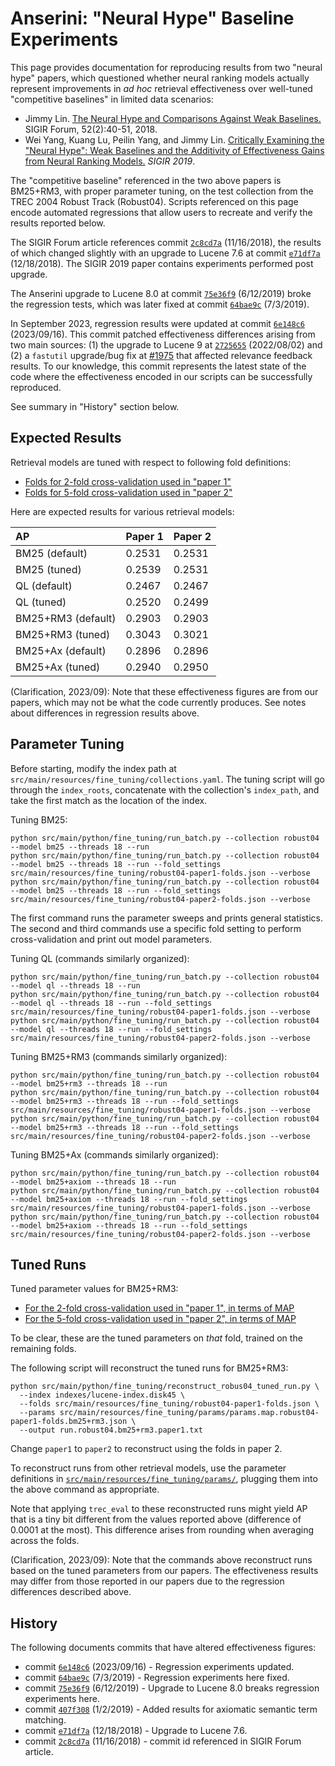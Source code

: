 # Anserini: "Neural Hype" Baseline Experiments

This page provides documentation for reproducing results from two "neural hype" papers, which questioned whether neural ranking models actually represent improvements in _ad hoc_ retrieval effectiveness over well-tuned "competitive baselines" in limited data scenarios:

+ Jimmy Lin. [The Neural Hype and Comparisons Against Weak Baselines.](http://sigir.org/wp-content/uploads/2019/01/p040.pdf) SIGIR Forum, 52(2):40-51, 2018.
+ Wei Yang, Kuang Lu, Peilin Yang, and Jimmy Lin. [Critically Examining the "Neural Hype": Weak Baselines and the Additivity of Effectiveness Gains from Neural Ranking Models.](https://cs.uwaterloo.ca/~jimmylin/publications/Yang_etal_SIGIR2019.pdf) _SIGIR 2019_.

The "competitive baseline" referenced in the two above papers is BM25+RM3, with proper parameter tuning, on the test collection from the TREC 2004 Robust Track (Robust04).
Scripts referenced on this page encode automated regressions that allow users to recreate and verify the results reported below.

The SIGIR Forum article references commit [`2c8cd7a`](https://github.com/castorini/Anserini/commit/2c8cd7a550faca0fc450e4159a4a874d4795ac25) (11/16/2018), the results of which changed slightly with an upgrade to Lucene 7.6 at commit [`e71df7a`](https://github.com/castorini/Anserini/commit/e71df7aee42c7776a63b9845600a4075632fa11c) (12/18/2018).
The SIGIR 2019 paper contains experiments performed post upgrade.

The Anserini upgrade to Lucene 8.0 at commit [`75e36f9`](https://github.com/castorini/anserini/commit/75e36f97f7037d1ceb20fa9c91582eac5e974131) (6/12/2019) broke the regression tests, which was later fixed at commit [`64bae9c`](https://github.com/castorini/anserini/commit/64bae9c8b87ad56bc8cf6ea0c5405eb2a82b3682) (7/3/2019).

In September 2023, regression results were updated at commit [`6e148c6`](https://github.com/castorini/anserini/commit/6e148c6d22f78cb05ab0284d70701008b719ebc9) (2023/09/16).
This commit patched effectiveness differences arising from two main sources: (1) the upgrade to Lucene 9 at [`2725655`](https://github.com/castorini/anserini/commit/27256551e958f39495b04e89ef55de9d27f33414) (2022/08/02) and (2) a `fastutil` upgrade/bug fix at [#1975](https://github.com/castorini/anserini/pull/1975) that affected relevance feedback results. 
To our knowledge, this commit represents the latest state of the code where the effectiveness encoded in our scripts can be successfully reproduced.

See summary in "History" section below.

## Expected Results

Retrieval models are tuned with respect to following fold definitions:

+ [Folds for 2-fold cross-validation used in "paper 1"](../src/main/resources/fine_tuning/robust04-paper1-folds.json)
+ [Folds for 5-fold cross-validation used in "paper 2"](../src/main/resources/fine_tuning/robust04-paper2-folds.json)

Here are expected results for various retrieval models:

| AP                 | Paper 1 | Paper 2 |
|:-------------------|---------|---------|
| BM25 (default)     | 0.2531  | 0.2531  |
| BM25 (tuned)       | 0.2539  | 0.2531  |
| QL (default)       | 0.2467  | 0.2467  |
| QL (tuned)         | 0.2520  | 0.2499  |
| BM25+RM3 (default) | 0.2903  | 0.2903  |
| BM25+RM3 (tuned)   | 0.3043  | 0.3021  |
| BM25+Ax (default)  | 0.2896  | 0.2896  |
| BM25+Ax (tuned)    | 0.2940  | 0.2950  |

(Clarification, 2023/09): Note that these effectiveness figures are from our papers, which may not be what the code currently produces.
See notes about differences in regression results above.

## Parameter Tuning

Before starting, modify the index path at `src/main/resources/fine_tuning/collections.yaml`.
The tuning script will go through the `index_roots`, concatenate with the collection's `index_path`, and take the first match as the location of the index.

Tuning BM25:

```
python src/main/python/fine_tuning/run_batch.py --collection robust04 --model bm25 --threads 18 --run
python src/main/python/fine_tuning/run_batch.py --collection robust04 --model bm25 --threads 18 --run --fold_settings src/main/resources/fine_tuning/robust04-paper1-folds.json --verbose
python src/main/python/fine_tuning/run_batch.py --collection robust04 --model bm25 --threads 18 --run --fold_settings src/main/resources/fine_tuning/robust04-paper2-folds.json --verbose
```

The first command runs the parameter sweeps and prints general statistics.
The second and third commands use a specific fold setting to perform cross-validation and print out model parameters.

Tuning QL (commands similarly organized):

```
python src/main/python/fine_tuning/run_batch.py --collection robust04 --model ql --threads 18 --run
python src/main/python/fine_tuning/run_batch.py --collection robust04 --model ql --threads 18 --run --fold_settings src/main/resources/fine_tuning/robust04-paper1-folds.json --verbose
python src/main/python/fine_tuning/run_batch.py --collection robust04 --model ql --threads 18 --run --fold_settings src/main/resources/fine_tuning/robust04-paper2-folds.json --verbose
```

Tuning BM25+RM3 (commands similarly organized):

```
python src/main/python/fine_tuning/run_batch.py --collection robust04 --model bm25+rm3 --threads 18 --run
python src/main/python/fine_tuning/run_batch.py --collection robust04 --model bm25+rm3 --threads 18 --run --fold_settings src/main/resources/fine_tuning/robust04-paper1-folds.json --verbose
python src/main/python/fine_tuning/run_batch.py --collection robust04 --model bm25+rm3 --threads 18 --run --fold_settings src/main/resources/fine_tuning/robust04-paper2-folds.json --verbose
```

Tuning BM25+Ax (commands similarly organized):

```
python src/main/python/fine_tuning/run_batch.py --collection robust04 --model bm25+axiom --threads 18 --run
python src/main/python/fine_tuning/run_batch.py --collection robust04 --model bm25+axiom --threads 18 --run --fold_settings src/main/resources/fine_tuning/robust04-paper1-folds.json --verbose
python src/main/python/fine_tuning/run_batch.py --collection robust04 --model bm25+axiom --threads 18 --run --fold_settings src/main/resources/fine_tuning/robust04-paper2-folds.json --verbose
```


## Tuned Runs

Tuned parameter values for BM25+RM3:

+ [For the 2-fold cross-validation used in "paper 1", in terms of MAP](../src/main/resources/fine_tuning/params/params.map.robust04-paper1-folds.bm25+rm3.json)
+ [For the 5-fold cross-validation used in "paper 2", in terms of MAP](../src/main/resources/fine_tuning/params/params.map.robust04-paper2-folds.bm25+rm3.json)

To be clear, these are the tuned parameters on _that_ fold, trained on the remaining folds.

The following script will reconstruct the tuned runs for BM25+RM3:

```
python src/main/python/fine_tuning/reconstruct_robus04_tuned_run.py \
  --index indexes/lucene-index.disk45 \
  --folds src/main/resources/fine_tuning/robust04-paper1-folds.json \
  --params src/main/resources/fine_tuning/params/params.map.robust04-paper1-folds.bm25+rm3.json \
  --output run.robust04.bm25+rm3.paper1.txt
```

Change `paper1` to `paper2` to reconstruct using the folds in paper 2.

To reconstruct runs from other retrieval models, use the parameter definitions in [`src/main/resources/fine_tuning/params/`](../src/main/resources/fine_tuning/params/), plugging them into the above command as appropriate.

Note that applying `trec_eval` to these reconstructed runs might yield AP that is a tiny bit different from the values reported above (difference of 0.0001 at the most).
This difference arises from rounding when averaging across the folds.

(Clarification, 2023/09): Note that the commands above reconstruct runs based on the tuned parameters from our papers.
The effectiveness results may differ from those reported in our papers due to the regression differences described above.

## History

The following documents commits that have altered effectiveness figures:

+ commit [`6e148c6`](https://github.com/castorini/anserini/commit/6e148c6d22f78cb05ab0284d70701008b719ebc9) (2023/09/16) - Regression experiments updated.
+ commit [`64bae9c`](https://github.com/castorini/anserini/commit/64bae9c8b87ad56bc8cf6ea0c5405eb2a82b3682) (7/3/2019) - Regression experiments here fixed.
+ commit [`75e36f9`](https://github.com/castorini/anserini/commit/75e36f97f7037d1ceb20fa9c91582eac5e974131) (6/12/2019) - Upgrade to Lucene 8.0 breaks regression experiments here.
+ commit [`407f308`](https://github.com/castorini/Anserini/commit/407f308cc543286e39701caf0acd1afab39dde2c) (1/2/2019) - Added results for axiomatic semantic term matching.
+ commit [`e71df7a`](https://github.com/castorini/Anserini/commit/e71df7aee42c7776a63b9845600a4075632fa11c) (12/18/2018) - Upgrade to Lucene 7.6.
+ commit [`2c8cd7a`](https://github.com/castorini/Anserini/commit/2c8cd7a550faca0fc450e4159a4a874d4795ac25) (11/16/2018) - commit id referenced in SIGIR Forum article.


